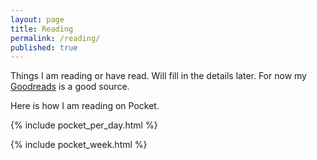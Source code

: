 ```yaml
---
layout: page
title: Reading
permalink: /reading/
published: true
---
```


Things I am reading or have read. Will fill in the details later. For now my [Goodreads](https://www.goodreads.com/author/show/14159157.Dharmesh_Kakadia) is a good source.

Here is how I am reading on Pocket.

{% include pocket_per_day.html %}

{% include pocket_week.html %}